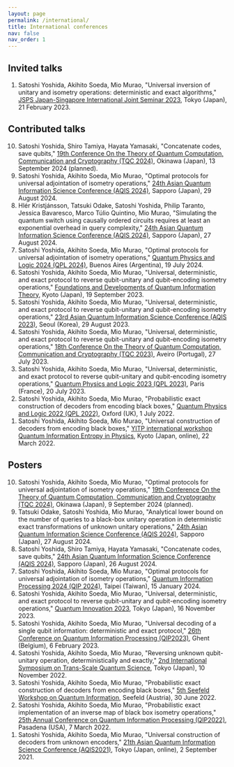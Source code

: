 ```yaml
---
layout: page
permalink: /international/
title: International conferences
nav: false
nav_order: 1
---
```

<!-- _pages/international.md -->
<div class="publications">

<h2>Invited talks</h2>

<ol reversed>
  <li> Satoshi Yoshida, Akihito Soeda, Mio Murao, "Universal inversion of unitary and isometry operations: deterministic and exact algorithms," <a href="https://jsps-seminar.org/">JSPS Japan-Singapore International Joint Seminar 2023</a>, Tokyo (Japan), 21 February 2023. </li>
</ol>

<h2>Contributed talks</h2>

<ol reversed>
  <li> Satoshi Yoshida, Shiro Tamiya, Hayata Yamasaki, "Concatenate codes, save qubits," <a href="https://tqc-conference.org">19th Conference On the Theory of Quantum Computation, Communication and Cryptography (TQC 2024)</a>, Okinawa (Japan), 13 September 2024 (planned). </li>
  <li> Satoshi Yoshida, Akihito Soeda, Mio Murao, "Optimal protocols for universal adjointation of isometry operations," <a href="http://aqis-conf.org/2024">24th Asian Quantum Information Science Conference (AQIS 2024)</a>, Sapporo (Japan), 29 August 2024. </li>
  <li> Hlér Kristjánsson, Tatsuki Odake, Satoshi Yoshida, Philip Taranto, Jessica Bavaresco, Marco Túlio Quintino, Mio Murao, "Simulating the quantum switch using causally ordered circuits requires at least an exponential overhead in query complexity," <a href="http://aqis-conf.org/2024">24th Asian Quantum Information Science Conference (AQIS 2024)</a>, Sapporo (Japan), 27 August 2024. </li>
  <li> Satoshi Yoshida, Akihito Soeda, Mio Murao, "Optimal protocols for universal adjointation of isometry operations," <a href="https://qpl2024.dc.uba.ar">Quantum Physics and Logic 2024 (QPL 2024)</a>, Buenos Aires (Argentina), 19 July 2024. </li>
  <li> Satoshi Yoshida, Akihito Soeda, Mio Murao, "Universal, deterministic, and exact protocol to reverse qubit-unitary and qubit-encoding isometry operations," <a href="https://www2.yukawa.kyoto-u.ac.jp/~qimg2023/YKIS/index.php">Foundations and Developments of Quantum Information Theory</a>, Kyoto (Japan), 19 September 2023. </li>
  <li> Satoshi Yoshida, Akihito Soeda, Mio Murao, "Universal, deterministic, and exact protocol to reverse qubit-unitary and qubit-encoding isometry operations," <a href="http://aqis-conf.org/2023/">23rd Asian Quantum Information Science Conference (AQIS 2023)</a>, Seoul (Korea), 29 August 2023. </li>
  <li> Satoshi Yoshida, Akihito Soeda, Mio Murao, "Universal, deterministic, and exact protocol to reverse qubit-unitary and qubit-encoding isometry operations," <a href="https://tqc-conference.org/">18th Conference On the Theory of Quantum Computation, Communication and Cryptography (TQC 2023)</a>, Aveiro (Portugal), 27 July 2023. </li>
  <li> Satoshi Yoshida, Akihito Soeda, Mio Murao, "Universal, deterministic, and exact protocol to reverse qubit-unitary and qubit-encoding isometry operations," <a href="https://qpl2023.github.io/">Quantum Physics and Logic 2023 (QPL 2023)</a>, Paris (France), 20 July 2023. </li>
  <li> Satoshi Yoshida, Akihito Soeda, Mio Murao, "Probabilistic exact construction of decoders from encoding black boxes," <a href="https://www.qplconference.org/">Quantum Physics and Logic 2022 (QPL 2022)</a>, Oxford (UK), 1 July 2022. </li>
  <li> Satoshi Yoshida, Akihito Soeda, Mio Murao, "Universal construction of decoders from encoding black boxes," <a href="http://www2.yukawa.kyoto-u.ac.jp/~qiep2022/QIEP/index.php">YITP international workshop Quantum Information Entropy in Physics</a>, Kyoto (Japan, online), 22 March 2022. </li>
</ol>

<h2>Posters</h2>

<ol reversed>
  <li> Satoshi Yoshida, Akihito Soeda, Mio Murao, "Optimal protocols for universal adjointation of isometry operations," <a href="https://tqc-conference.org">19th Conference On the Theory of Quantum Computation, Communication and Cryptography (TQC 2024)</a>, Okinawa (Japan), 9 September 2024 (planned). </li>
  <li> Tatsuki Odake, Satoshi Yoshida, Mio Murao, "Analytical lower bound on the number of queries to a black-box unitary operation in deterministic exact transformations of unknown unitary operations," <a href="http://aqis-conf.org/2024">24th Asian Quantum Information Science Conference (AQIS 2024)</a>, Sapporo (Japan), 27 August 2024. </li>
  <li> Satoshi Yoshida, Shiro Tamiya, Hayata Yamasaki, "Concatenate codes, save qubits," <a href="http://aqis-conf.org/2024">24th Asian Quantum Information Science Conference (AQIS 2024)</a>, Sapporo (Japan), 26 August 2024. </li>
  <li> Satoshi Yoshida, Akihito Soeda, Mio Murao, "Optimal protocols for universal adjointation of isometry operations," <a href="https://qip2024.tw">Quantum Information Processing 2024 (QIP 2024)</a>, Taipei (Taiwan), 15 January 2024. </li>
  <li> Satoshi Yoshida, Akihito Soeda, Mio Murao, "Universal, deterministic, and exact protocol to reverse qubit-unitary and qubit-encoding isometry operations," <a href="https://quantum-innovation.riken.jp/">Quantum Innovation 2023</a>, Tokyo (Japan), 16 November 2023. </li>
  <li> Satoshi Yoshida, Akihito Soeda, Mio Murao, "Universal decoding of a single qubit information: deterministic and exact protocol," <a href="https://indico.cern.ch/event/1175020/">26th Conference on Quantum Information Processing (QIP2023)</a>, Ghent (Belgium), 6 February 2023. </li>
  <li> Satoshi Yoshida, Akihito Soeda, Mio Murao, "Reversing unknown qubit-unitary operation, deterministically and exactly," <a href="https://www.tsqs2022.org/">2nd International Symposium on Trans-Scale Quantum Science</a>, Tokyo (Japan), 10 November 2022. </li>
  <li> Satoshi Yoshida, Akihito Soeda, Mio Murao, "Probabilistic exact construction of decoders from encoding black boxes," <a href="https://www.uibk.ac.at/th-physik/seefeld2022/">5th Seefeld Workshop on Quantum Information</a>, Seefeld (Austria), 30 June 2022. </li>
  <li> Satoshi Yoshida, Akihito Soeda, Mio Murao, "Probabilistic exact implementation of an inverse map of black box isometry operations," <a href="https://web.cvent.com/event/8adf8248-432b-499c-91e2-63b83ba3f69e/summary">25th Annual Conference on Quantum Information Processing (QIP2022)</a>, Pasadena (USA), 7 March 2022. </li>
  <li> Satoshi Yoshida, Akihito Soeda, Mio Murao, "Universal construction of decoders from unknown encoders," <a href="http://aqis-conf.org/2021/">21th Asian Quantum Information Science Conference (AQIS2021)</a>, Tokyo (Japan, online), 2 September 2021. </li>
</ol>

</div>
